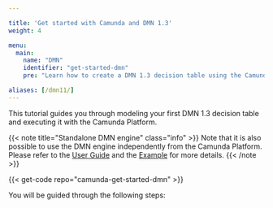 ```yaml
---

title: 'Get started with Camunda and DMN 1.3'
weight: 4

menu:
  main:
    name: "DMN"
    identifier: "get-started-dmn"
    pre: "Learn how to create a DMN 1.3 decision table using the Camunda Modeler. Package it as a web application and deploy it to an Apache Tomcat Server."

aliases: [/dmn11/]
---
```


This tutorial guides you through modeling your first DMN 1.3 decision table and executing it with the Camunda Platform.

{{< note title="Standalone DMN engine" class="info" >}}
Note that it is also possible to use the DMN engine independently from the Camunda Platform. Please refer to the [User Guide](/user-guide/latest/user-guide/dmn-engine/embed/) and the [Example](https://github.com/camunda/camunda-bpm-examples/tree/master/dmn-engine/dmn-engine-java-main-method) for more details.
{{< /note >}}

{{< get-code repo="camunda-get-started-dmn" >}}

You will be guided through the following steps:
